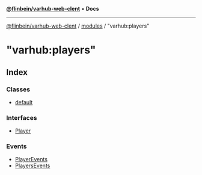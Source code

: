 [**@flinbein/varhub-web-clent**](../../../README.md) • **Docs**

***

[@flinbein/varhub-web-clent](../../../modules.md) / [modules](../../README.md) / "varhub:players"

# "varhub:players"

## Index

### Classes

- [default](classes/default.md)

### Interfaces

- [Player](interfaces/Player.md)

### Events

- [PlayerEvents](type-aliases/PlayerEvents.md)
- [PlayersEvents](type-aliases/PlayersEvents.md)
